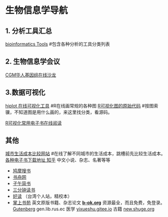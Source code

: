 # 生物信息学导航
## 1. 分析工具汇总
[bioinformatics Tools](https://bioinformaticshome.com/tools/tools-main.html) #包含各种分析的工具分类列表

## 2. 生物信息学会议
[CGM华人基因组在线沙龙](https://cgmonline.co/archives/)

## 3.数据可视化
[hiplot 在线可视化工具](https://hiplot.com.cn/) #R在线画常规的各种图
[R可视化图的原始代码](https://www.r-graph-gallery.com/all-graphs.html) #按图索骥，不知道图是用什么画的，来这里找分类，看源码。

[R可视化常用电子书在线阅读](https://hiplot.com.cn/books)

## 其他
[城市生活成本比较网站](https://www.expatistan.com/cost-of-living/comparison/new-york-city/beijing?) #在线了解不同城市的生活成本，跳槽前先比较生活成本。
[各种电子书下载地址 知乎](https://zhuanlan.zhihu.com/p/110989324)
中文小说、杂志、名著等等
- [鸠摩搜书](http://jiumodiary.com)
- [书舟网](http://kindle.archiew.top/)
- [子午简书](http://kindle.archiew.top/)
- [三分钟读书](https://www.sanfenzhong.net/)
- [好读](http://haodoo.net/) （台湾个人站，精校本）
- [掌上书苑](https://www.soepub.com//)
英文原版书籍、杂志论文
**[b-ok.org](http://b-ok.org)** 资源最全，而且免费，免登录。
[Gutenberg](https://www.gutenberg.org/)
gen.lib.rus.ec
医学
[yixueshu.gitee.io](https://link.zhihu.com/?target=http%3A//yixueshu.gitee.io)
古籍
[new.shuge.org](https://link.zhihu.com/?target=http%3A//new.shuge.org)
